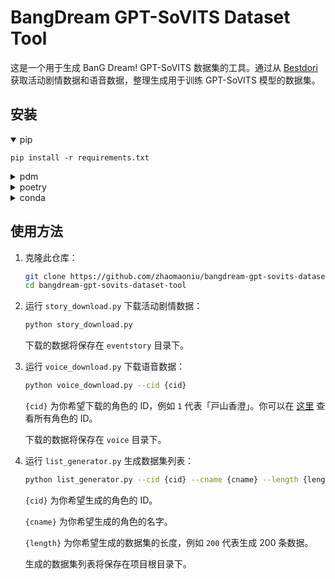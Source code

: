 # BangDream GPT-SoVITS Dataset Tool

这是一个用于生成 BanG Dream! GPT-SoVITS 数据集的工具。通过从 [Bestdori](https://bestdori.com/) 获取活动剧情数据和语音数据，整理生成用于训练 GPT-SoVITS 模型的数据集。

## 安装
<details open>
    <summary>pip</summary>

    pip install -r requirements.txt
</details>

<details>
    <summary>pdm</summary>

    pdm install
</details>

<details>
    <summary>poetry</summary>

    poetry install
</details>

<details>
    <summary>conda</summary>

    conda create --name bangdream-env --file requirements.txt
    conda activate bangdream-env
</details>

## 使用方法

1. 克隆此仓库：
    ```bash
    git clone https://github.com/zhaomaoniu/bangdream-gpt-sovits-dataset-tool.git
    cd bangdream-gpt-sovits-dataset-tool
    ```

2. 运行 `story_download.py` 下载活动剧情数据：
    ```bash
    python story_download.py
    ```
    下载的数据将保存在 `eventstory` 目录下。

3. 运行 `voice_download.py` 下载语音数据：
    ```bash
    python voice_download.py --cid {cid}
    ```
    `{cid}` 为你希望下载的角色的 ID，例如 `1` 代表「戸山香澄」。你可以在 [这里](https://bestdori.com/api/characters/all.2.json) 查看所有角色的 ID。

    下载的数据将保存在 `voice` 目录下。

4. 运行 `list_generator.py` 生成数据集列表：
    ```bash
    python list_generator.py --cid {cid} --cname {cname} --length {length}
    ```
    `{cid}` 为你希望生成的角色的 ID。

    `{cname}` 为你希望生成的角色的名字。

    `{length}` 为你希望生成的数据集的长度，例如 `200` 代表生成 200 条数据。

    生成的数据集列表将保存在项目根目录下。
